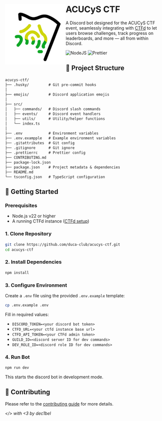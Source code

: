 <div>
  <img width="200" align="left" src="ACUCyS_CTF_Logo.png" alt="ACUCyS Logo">
  <h1>ACUCyS CTF</h1>
  <p>
    A Discord bot designed for the ACUCyS CTF event, seamlessly integrating with
    <a href="https://ctfd.io/">CTFd</a> to let users browse challenges, track progress on
    leaderboards, and more — all from within Discord.
  </p>
</div>

![NodeJS](https://img.shields.io/badge/NodeJS-v22%2B-%235FA04E?style=for-the-badge&logo=nodedotjs&logoColor=white&logoSize=auto)
![Prettier](https://img.shields.io/badge/Prettier-%23F7B93E?style=for-the-badge&logo=prettier&logoColor=black&logoSize=auto)

## 📂 Project Structure

```
acucys-ctf/
├── .husky/         # Git pre-commit hooks
│
├── emojis/         # Discord application emojis
│
├── src/
│   ├── commands/   # Discord slash commands
│   ├── events/     # Discord event handlers
│   ├── utils/      # Utility/helper functions
│   └── index.ts
│
├── .env            # Environment variables
├── .env.exampple   # Example environment variables
├── .gitattributes  # Git config
├── .gitignore      # Git ignore
├── .prettierrc     # Prettier config
├── CONTRIBUTING.md
├── package-lock.json
├── package.json    # Project metadata & dependencies
├── README.md
└── tsconfig.json   # TypeScript configuration
```

## 🚀 Getting Started

### Prerequisites

- Node.js v22 or higher
- A running CTFd instance ([CTFd setup](https://docs.ctfd.io/docs/deployment/installation))

### 1. Clone Repository

```bash
git clone https://github.com/duca-club/acucys-ctf.git
cd acucys-ctf
```

### 2. Install Dependencies

```bash
npm install
```

### 3. Configure Environment

Create a `.env` file using the provided `.env.example` template:

```bash
cp .env.example .env
```

Fill in required values:

- `DISCORD_TOKEN=<your discord bot token>`
- `CTFD_URL=<your ctfd instance base url>`
- `CTFD_API_TOKEN=<your CTFd admin token>`
- `GUILD_ID=<discord server ID for dev commands>`
- `DEV_ROLE_ID=<discord role ID for dev commands>`

### 4. Run Bot

```bash
npm run dev
```

This starts the discord bot in development mode.

## 🤝 Contributing

Please refer to the [contributing guide](CONTRIBUTING.md) for more details.

_</> with <3 by dec1bel_
